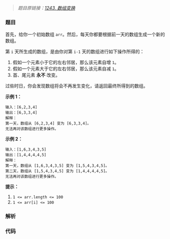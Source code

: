 > *题目原链接：[1243. 数组变换](https://leetcode-cn.com/contest/biweekly-contest-12/problems/array-transformation)*

### 题目

首先，给你一个初始数组 `arr`。然后，每天你都要根据前一天的数组生成一个新的数组。

第 `i` 天所生成的数组，是由你对第 `i-1` 天的数组进行如下操作所得的：

  1. 假如一个元素小于它的左右邻居，那么该元素自增 `1`。
  2. 假如一个元素大于它的左右邻居，那么该元素自减 `1`。
  3. 首、尾元素 **永不**  改变。

过些时日，你会发现数组将会不再发生变化，请返回最终所得到的数组。



**示例 1：**

    
    
    输入：[6,2,3,4]
    输出：[6,3,3,4]
    解释：
    第一天，数组从 [6,2,3,4] 变为 [6,3,3,4]。
    无法再对该数组进行更多操作。
    

**示例 2：**

    
    
    输入：[1,6,3,4,3,5]
    输出：[1,4,4,4,4,5]
    解释：
    第一天，数组从 [1,6,3,4,3,5] 变为 [1,5,4,3,4,5]。
    第二天，数组从 [1,5,4,3,4,5] 变为 [1,4,4,4,4,5]。
    无法再对该数组进行更多操作。
    



**提示：**

  1. `1 <= arr.length <= 100`
  2. `1 <= arr[i] <= 100`



### 解析

### 代码